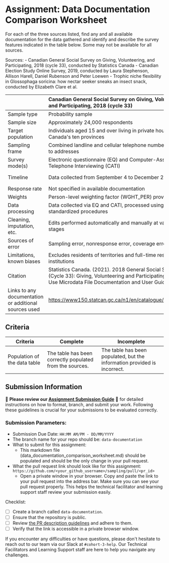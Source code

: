 # Assignment: Data Documentation Comparison Worksheet

For each of the three sources listed, find any and all available documentation for the data gathered and identify and describe the survey features indicated in the table below. Some may not be available for all sources.

Sources: - Canadian General Social Survey on Giving, Volunteering, and Participating, 2018 (cycle 33), conducted by Statistics Canada - Canadian Election Study Online Survey, 2019, conducted by Laura Stephenson, Allison Harell, Daniel Rubenson and Peter Loewen - Trophic niche flexibility in Glossophaga soricina: how nectar seeker sneaks an insect snack, conducted by Elizabeth Clare et al.

|                                                       | Canadian General Social Survey on Giving, Volunteering, and Participating, 2018 (cycle 33) | Canadian Election Study Online Survey, 2019 | Trophic niche flexibility in Glossophaga soricina: how nectar seeker sneaks an insect snack |
|----------------|:--------------------|----------------|---------------------|
| Sample type                                           |     Probability sample                                                                                       |    Non-probability online panel                                         |      Not applicable (observational study)                                                                                       |
| Sample size                                           |       Approximately 24,000 respondents                                                                                     |      Campaign period: 37,822; Post-election: 10,337                                       |        49 individual bats observed                                                                                     |
| Target population                                     |     Individuals aged 15 and over living in private households in Canada's ten provinces                                                                                       |     Canadian citizens and permanent residents aged 18 or older                                        |       Glossophaga soricina bats in their natural habitat                                                                                      |
| Sampling frame                                        |   Combined landline and cellular telephone numbers linked to addresses                                                                                         |      Combined landline and cellular telephone numbers linked to addresses                                       |   Not applicable                                                                                          |
| Survey mode(s)                                        |    Electronic questionnaire (EQ) and Computer-Assisted Telephone Interviewing (CATI)                                                                                        |           Online survey                                  |          Direct observation and DNA metabarcoding                                                                                   |
| Timeline                                              |          Data collected from September 4 to December 28, 2018                                                                                  |     Campaign period survey during the 2019 federal election campaign; post-election survey followed                                                                               |Study conducted over a specific period (exact dates not specified)                                                      | 
| Response rate                                         |     Not specified in available documentation                                                                                       |               Not specified in available documentation                              |   Not applicable                                                                                          |
| Weights                                               |    Person-level weighting factor (WGHT_PER) provided                                                                                        |             Weighting variables included in the dataset                                |   Not applicable                                                                                          |
| Data processing                                       |        Data collected via EQ and CATI, processed using standardized procedures                                                                                    |            Data collected online, processed for analysis                                 |       DNA samples analyzed using metabarcoding techniques                                                                                      |
| Cleaning, imputation, etc.                            |   Edits performed automatically and manually at various stages                                                                                         |          Data cleaning procedures applied; specifics not detailed                                   |     Not applicable                                                                                        |
| Sources of error                                      |       Sampling error, nonresponse error, coverage error                                                                                     |          Potential biases due to non-probability sampling                                   |       Potential observational biases                                                                                      |
| Limitations, known biases                             |           Excludes residents of territories and full-time residents of institutions                                                                                 |                            Non-probability sample may limit generalizability                 |          Limited to observed individuals; may not represent entire population                                                                                   |
| Citation                                              |         Statistics Canada. (2021). 2018 General Social Survey (Cycle 33): Giving, Volunteering and Participating Public Use Microdata File Documentation and User Guide.                                                                                   |                                             |      Stephenson, L. B., Harell, A., Rubenson, D., & Loewen, P. J. (2020). The 2019 Canadian Election Study – Online Survey.                                                                                       | Clare, E. L., et al. (2014). Trophic niche flexibility in Glossophaga soricina: how a nectar seeker sneaks an insect snack.
| Links to any documentation or additional sources used |      https://www150.statcan.gc.ca/n1/en/catalogue/45250011                                                                                      |           https://dimension.usherbrooke.ca/documents/CES2019Codebook.pdf                                  |          https://pmc.ncbi.nlm.nih.gov/articles/PMC4040958/                                                                                   |

## Criteria

|Criteria|Complete|Incomplete|
|--------|----|----|
|Population of the data table|The table has been correctly populated from the sources.|The table has been populated, but the information provided is incorrect.|

## Submission Information

🚨 **Please review our [Assignment Submission Guide](https://github.com/UofT-DSI/onboarding/blob/main/onboarding_documents/submissions.md)** 🚨 for detailed instructions on how to format, branch, and submit your work. Following these guidelines is crucial for your submissions to be evaluated correctly.

### Submission Parameters:
* Submission Due Date: `HH:MM AM/PM - DD/MM/YYYY`
* The branch name for your repo should be: `data-documentation`
* What to submit for this assignment:
     * This markdown file (data_documentation_comparison_worksheet.md) should be populated and should be the only change in your pull request.
* What the pull request link should look like for this assignment: `https://github.com/<your_github_username>/sampling/pull/<pr_id>`
     * Open a private window in your browser. Copy and paste the link to your pull request into the address bar. Make sure you can see your pull request properly. This helps the technical facilitator and learning support staff review your submission easily.

Checklist:
- [ ] Create a branch called `data-documentation`.
- [ ] Ensure that the repository is public.
- [ ] Review [the PR description guidelines](https://github.com/UofT-DSI/onboarding/blob/main/onboarding_documents/submissions.md#guidelines-for-pull-request-descriptions) and adhere to them.
- [ ] Verify that the link is accessible in a private browser window.

If you encounter any difficulties or have questions, please don't hesitate to reach out to our team via our Slack at `#cohort-3-help`. Our Technical Facilitators and Learning Support staff are here to help you navigate any challenges.
